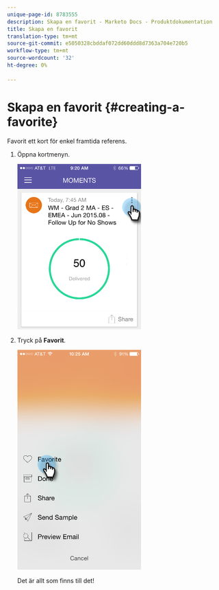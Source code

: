 ```yaml
---
unique-page-id: 8783555
description: Skapa en favorit - Marketo Docs - Produktdokumentation
title: Skapa en favorit
translation-type: tm+mt
source-git-commit: e5050328cbddaf072dd60ddd8d7363a704e720b5
workflow-type: tm+mt
source-wordcount: '32'
ht-degree: 0%

---
```



# Skapa en favorit {#creating-a-favorite}

Favorit ett kort för enkel framtida referens.

1. Öppna kortmenyn.

   ![](assets/image2015-7-14-16-3a28-3a54.png)

1. Tryck på **Favorit**.

   ![](assets/image2015-7-14-16-3a36-3a22.png)

   Det är allt som finns till det!

